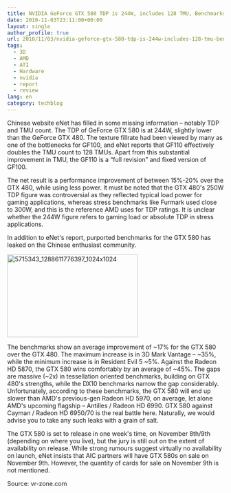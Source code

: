 ```yaml
---
title: NVIDIA GeForce GTX 580 TDP is 244W, includes 128 TMU, Benchmarks Leaked
date: 2010-11-03T23:11:00+00:00
layout: single
author_profile: true
url: 2010/11/03/nvidia-geforce-gtx-580-tdp-is-244w-includes-128-tmu-benchmarks-leaked/
tags:
  - 3D
  - AMD
  - ATI
  - Hardware
  - nvidia
  - report
  - review
lang: en
category: techblog
---
```

Chinese website eNet has filled in some missing information – notably TDP and TMU count. The TDP of GeForce GTX 580 is at 244W, slightly lower than the GeForce GTX 480. The texture fillrate had been viewed by many as one of the bottlenecks for GF100, and eNet reports that GF110 effectively doubles the TMU count to 128 TMUs. Apart from this substantial improvement in TMU, the GF110 is a “full revision” and fixed version of GF100.

The net result is a performance improvement of between 15%-20% over the GTX 480, while using less power. It must be noted that the GTX 480's 250W TDP figure was controversial as they reflected typical load power for gaming applications, whereas stress benchmarks like Furmark used close to 300W, and this is the reference AMD uses for TDP ratings. It is unclear whether the 244W figure refers to gaming load or absolute TDP in stress applications.

In addition to eNet's report, purported benchmarks for the GTX 580 has leaked on the Chinese enthusiast community.

[<img title="5715343_1288611776397_1024x1024" border="0" alt="5715343_1288611776397_1024x1024" src="http://lh6.ggpht.com/_vaUVXcmC3OI/TNHlAyYZKpI/AAAAAAAADBo/XPKUpFNqCXg/5715343_1288611776397_1024x1024_thumb.jpg?imgmax=800" width="304" height="192" />](http://lh4.ggpht.com/_vaUVXcmC3OI/TNHk6GfWvRI/AAAAAAAADBk/ZOmS1aNZ8MA/s1600-h/5715343_1288611776397_1024x1024%5B2%5D.jpg)

The benchmarks show an average improvement of ~17% for the GTX 580 over the GTX 480. The maximum increase is in 3D Mark Vantage – ~35%, while the minimum increase is in Resident Evil 5 ~5%. Against the Radeon HD 5870, the GTX 580 wins comfortably by an average of ~45%. The gaps are massive (~2x) in tessellation oriented benchmarks, building on GTX 480's strengths, while the DX10 benchmarks narrow the gap considerably. Unfortunately, according to these benchmarks, the GTX 580 will end up slower than AMD's previous-gen Radeon HD 5970, on average, let alone AMD's upcoming flagship – Antilles / Radeon HD 6990. GTX 580 against Cayman / Radeon HD 6950/70 is the real battle here. Naturally, we would advise you to take any such leaks with a grain of salt.

The GTX 580 is set to release in one week's time, on November 8th/9th (depending on where you live), but the jury is still out on the extent of availability on release. While strong rumours suggest virtually no availability on launch, eNet insists that AIC partners will have GTX 580s on sale on November 9th. However, the quantity of cards for sale on November 9th is not mentioned.

Source: vr-zone.com